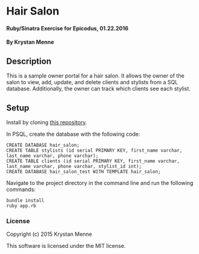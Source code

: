 # Hair Salon

#### Ruby/Sinatra Exercise for Epicodus, 01.22.2016

#### By Krystan Menne

## Description

This is a sample owner portal for a hair salon. It allows the owner of the salon to view, add, update, and delete clients and stylists from a SQL database. Additionally, the owner can track which clients see each stylist.

## Setup

Install by cloning [this repository](https://github.com/gitKrystan/ruby-hair-salon.git).

In PSQL, create the database with the following code:

```
CREATE DATABASE hair_salon;
CREATE TABLE stylists (id serial PRIMARY KEY, first_name varchar, last_name varchar, phone varchar);
CREATE TABLE clients (id serial PRIMARY KEY, first_name varchar, last_name varchar, phone varchar, stylist_id int);
CREATE DATABASE hair_salon_test WITH TEMPLATE hair_salon;
```

Navigate to the project directory in the command line and run the following commands:

```
bundle install
ruby app.rb
```

### License

Copyright (c) 2015 Krystan Menne

This software is licensed under the MIT license.
